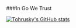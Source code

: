 ###In Go We Trust

[![Tohrusky's GitHub stats](https://github-readme-stats.vercel.app/api?username=Tohrusky)](https://github.com/anuraghazra/github-readme-stats)
